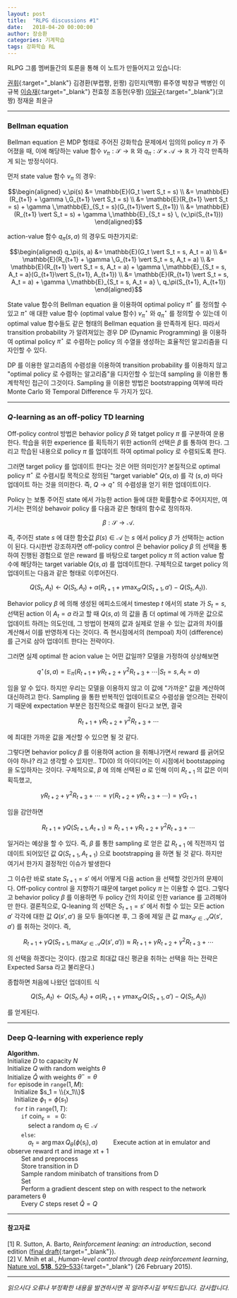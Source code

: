 ```yaml
---
layout: post
title:  "RLPG discussions #1"
date:   2018-04-20 00:00:00
author: 장승환
categories: 기계학습
tags: 강화학습 RL 
---
```


 RLPG 그룹 멤버들간의 토론을 통해 이 노트가 만들어지고 있습니다:

[권휘](https://whikwon.github.io/){:target="_blank"} 김경환(부랩짱, 윈짱) 김민지(맥짱) 류주영 박창규 백병인 이규복 [이승재](https://github.com/seungjaeryanlee){:target="_blank"} 전효정 조동헌(우짱) [이일구](https://github.com/ilguyi?tab=repositories){:target="_blank"}(코짱) 정재윤 최윤규

---

### Bellman equation

 Bellman equation 은 MDP 형태로 주어진 강화학습 문제에서 임의의 policy $\pi$ 가 주어졌을 때, 이에 해당하는 value 함수 
 $v_\pi: \mathscr{S} \rightarrow \mathbb{R}$ 와 
 $q_\pi: \mathscr{S} \times \mathscr{A} \rightarrow \mathbb{R}$
 가 각각 만족하게 되는 방정식이다.

먼저 state value 함수 $v_\pi$ 의 경우:

$$\begin{aligned}
v_\pi(s) &= \mathbb{E}(G_t \vert S_t = s) \\
&= \mathbb{E}(R_{t+1} + \gamma \,G_{t+1} \vert S_t = s) \\
&= \mathbb{E}(R_{t+1} \vert S_t = s) + \gamma \,\mathbb{E}_{S_t = s}(G_{t+1}\vert S_{t+1}) \\
&= \mathbb{E}(R_{t+1} \vert S_t = s) + \gamma \,\mathbb{E}_{S_t = s} \, (v_\pi(S_{t+1}))
\end{aligned}$$

action-value 함수 $q_\pi(s, a)$ 의 경우도 마찬가지로:

$$\begin{aligned}
q_\pi(s, a) &= \mathbb{E}(G_t \vert S_t = s, A_t = a) \\
&= \mathbb{E}(R_{t+1} + \gamma \,G_{t+1} \vert S_t = s, A_t = a) \\
&= \mathbb{E}(R_{t+1} \vert S_t = s, A_t = a) + \gamma \,\mathbb{E}_{S_t = s, A_t = a}(G_{t+1}\vert S_{t+1}, A_{t+1}) \\
&= \mathbb{E}(R_{t+1} \vert S_t = s, A_t = a) + \gamma \,\mathbb{E}_{S_t = s, A_t = a} \, q_\pi(S_{t+1}, A_{t+1})
\end{aligned}$$

State value 함수의 Bellman equation 을 이용하여 optimal policy $\pi^\star$ 를 정의할 수 있고 $\pi^\star$ 애 대한 value 함수 (optimal value 함수)
$v_\pi^\star$ 와 $q_\pi^\star$ 를 정의할 수 있는데 이 optimal value 함수들도 같은 형태의 Bellman equation 을 만족하게 된다. 
따라서 transition probability 가 알려져있는 경우 DP (Dynamic Programming) 을 이용하여 optimal policy $\pi^\star$ 로 수렴하는 
policy 의 수열을 생성하는 효율적인 알고리즘을 디자인할 수 있다.

 DP 를 이용한 알고리즘의 수렴성을 이용하여 transition probability 를 이용하지 않고 "optimal policy 로 수렴하는 알고리즘"을 디자인할 수 있는데
 sampling 을 이용한 통계학적인 접근이 그것이다. Sampling 을 이용한 방법은 bootstrapping 여부에 따라 Monte Carlo 와 Temporal Difference 두 가지가 있다.   

---

### $Q$-learning as an off-policy TD learning

Off-policy control 방법은 behavior policy $\beta$ 와 tatget policy $\pi$ 를 구분하여 운용한다. 
학습을 위한 experience 를 획득하기 위한 action의 선택은 $\beta$ 를 통하여 한다. 
그리고 학습된 내용으로 policy $\pi$ 를 업데이트 하여 optimal policy 로 수렴되도록 한다.

그러면 target policy 를 업데이트 한다는 것은 어떤 의미인가? 본질적으로 optimal policy $\pi^\star$ 로 수렴시킬
목적으로 정의된 "target variable" $Q(s, a)$ 를 각 $(s, a)$ 마다 업데이트 하는 것을 의미한다.
즉, $Q \rightarrow q^\star$ 의 수렴성을 얻기 위한 업데이트이다.

Policy 는 보통 주어진 state 에서 가능한 action 들에 대한 확률함수로 주어지지만, 여기서는 편의상 behavoir policy 를 다음과 같은 형태의 함수로 정의하자.

$$\beta : \mathscr{S} \rightarrow \mathscr{A}.$$

즉, 주어진 state $s$ 에 대한 함숫값 $\beta(s) \in \mathscr{A}$ 는 $s$ 에서 policy $\beta$ 가 선택하는 action 이 된다.
다시한번 강조하자면 off-policy control 은 behavior policy $\beta$ 의 선택을 통하여 진행된 경험으로 얻은 reward 를 바탕으로 target policy $\pi$ 의 action value 함수에 해당하는 target variable $Q(s, a)$ 를 업데이트한다. 구체적으로 target policy 의 업데이트는 다음과 같은 형태로 이루어진다.

$$Q(S_t, A_t) \leftarrow Q(S_t, A_t) + \alpha\left(R_{t+1} + \gamma \max_{a'} Q(S_{t+1},a') - Q(S_t, A_t)\right).$$

Behavior policy $\beta$ 에 의해 생성된 에피소드에서 timestep $t$ 에서의 state 가 $S_t = s$, 선택된 action 이 $A_t = a$ 라고 할 때 $Q(s, a)$ 의 값을 
좀 더 optimal 에 가까운 값으로 업데이트 하려는 의도인데, 그 방법이 현재의 값과 실제로 얻을 수 있는 값과의 차이를 계산해서 이를 반영하게 다는 것이다.
즉 현시점에서의 (tempoal) 차이 (difference) 를 근거로 삼아 업데이트 한다는 전략이다.

그러면 실제 optimal 한 acion value 는 어떤 값일까? 모델을 가정하여 상상해보면

$$q^\star(s, a) = \mathbb{E}_{\pi}(R_{t+1}+ \gamma R_{t+2} + \gamma^2 R_{t+3} + \cdots \vert S_t=s, A_t = a)$$ 

임을 알 수 있다. 하지만 우리는 모델을 이용하지 않고 이 값에 "가까운" 값을 계산하여 대신하려고 한다.
Sampling 을 통한 반복적인 업데이트로으 수렴성을 얻으려는 전략이기 때문에 expectation 부분은 점진적으로 해결이 된다고 보면, 결국

$$R_{t+1}+ \gamma R_{t+2} + \gamma^2 R_{t+3} + \cdots$$ 

에 최대한 가까운 값을 계산할 수 있으면 될 것 같다.

그렇다면 behavior policy $\beta$ 를 이용하여 action 을 취해나가면서 reward 를 긁어모아야 하나? 라고 생각할 수 있지만.. TD($0$) 의 아이디어는 
이 시점에서 bootstapping 을 도입하자는 것이다. 구체적으로, $\beta$ 에 의해 선택된 $a$ 로 인해 이미 $R_{t+1}$ 의 값은 이미 획득했고, 

$$\gamma R_{t+2} + \gamma^2 R_{t+3} + \cdots = \gamma (R_{t+2} + \gamma R_{t+3} + \cdots) = \gamma G_{t+1}$$

임을 감안하면

$$R_{t+1} + \gamma Q(S_{t+1}, A_{t+1}) \approx R_{t+1}+ \gamma R_{t+2} + \gamma^2 R_{t+3} + \cdots$$

일거라는 예상을 할 수 있다. 즉, $\beta$ 를 통한 sampling 로 얻은 값 $R_{t+1}$ 에 직전까지 업데이트 되어있던 값 $Q(S_{t+1}, A_{t+1})$ 으로
bootstrapping 을 하면 될 것 같다. 하지만 여기서 한가지 결정적인 이슈가 발생한다

그 이슈란 바로 state $S_{t+1} = s'$ 에서 어떻게 다음 action 을 선택할 것인가의 문제이다. Off-policy control 을 지향하기 떄문에
target policy $\pi$ 는 이용할 수 없다. 그렇다고 behavior policy $\beta$ 를 이용하면 두 policy 간의 차이로 인한 variance 를 고려해야만 한다.
결론적으로, Q-leaning 의 선택은 $S_{t+1} = s'$ 에서 취할 수 있는 모든 action $a'$ 각각에 대한 값 $Q(s', a')$ 을 모두 들여다본 후,
그 중에 제일 큰 값 $\max_{a' \in \mathscr{A}} Q(s', a')$ 를 취하는 것이다.
즉,  

$$R_{t+1} + \gamma Q(S_{t+1}, \max_{a' \in \mathscr{A}} Q(s', a')) \approx R_{t+1}+ \gamma R_{t+2} + \gamma^2 R_{t+3} + \cdots$$

의 선택을 하겠다는 것이다. 
(참고로 최대값 대신 평균을 취하는 선택을 하는 전략은 Expected Sarsa 라고 불리운다.)

종합하면 처음에 나왔던 업데이트 식

$$Q(S_t, A_t) \leftarrow Q(S_t, A_t) + \alpha\left(R_{t+1} + \gamma \max_{a'} Q(S_{t+1},a') - Q(S_t, A_t)\right)$$

를 얻게된다.

---

### Deep Q-learning with experience reply

**Algorithm.**  
Initialize $D$ to capacity $N$  
Initialize $Q$ with random weights $\theta$  
Initialize $\hat{Q}$ with weights $\theta^- = \theta$  
$\texttt{for}$ episode in $\texttt{range}(1, M)$:  
$\,\,\,\,\,$ Initialize $s_1 = \\{x_1\\}$  
$\,\,\,\,\,$ Initialize $\phi_1 = \phi(s_1)$  
$\,\,\,\,\,$ $\texttt{for}$ $t$ in $\texttt{range}(1,T)$:  
$\,\,\,\,\,$ $\,\,\,\,\,$ $\texttt{if}$ coin$_\varepsilon == 0$:  
$\,\,\,\,\,$ $\,\,\,\,\,$ $\,\,\,\,\,$ select a random $a_t \in \mathscr{A}$  
$\,\,\,\,\,$ $\,\,\,\,\,$ $\texttt{else}$:  
$\,\,\,\,\,$ $\,\,\,\,\,$ $\,\,\,\,\,$ $a_t = \arg\max Q_\theta(\phi(s_i),a)$
$\,\,\,\,\,$ $\,\,\,\,\,$ Execute action at in emulator and observe reward rt and image xt + 1  
$\,\,\,\,\,$ $\,\,\,\,\,$ Set  and preprocess     
$\,\,\,\,\,$ $\,\,\,\,\,$ Store transition  in D  
$\,\,\,\,\,$ $\,\,\,\,\,$ Sample random minibatch of transitions  from D  
$\,\,\,\,\,$ $\,\,\,\,\,$ Set   
$\,\,\,\,\,$ $\,\,\,\,\,$ Perform a gradient descent step on  with respect to the network parameters θ  
$\,\,\,\,\,$ $\,\,\,\,\,$ Every $C$ steps reset $\hat{Q} = Q$  


---

#### 참고자료

[1] R. Sutton, A. Barto, *Reinforcement leaning: an introduction*, second edition ([final draft](http://incompleteideas.net/book/the-book-2nd.html){:target="_blank"}).  
[2] V. Mnih et al., *Human-level control through deep reinforcement learning*, 
[Nature vol. **518**, 529–533](https://www.nature.com/articles/nature14236){:target="_blank"} (26 February 2015).

---

*읽으시다 오류나 부정확한 내용을 발견하시면 꼭 알려주시길 부탁드립니다. 감사합니다.*  
